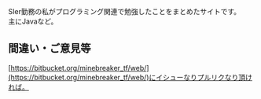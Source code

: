 SIer勤務の私がプログラミング関連で勉強したことをまとめたサイトです。  
主にJavaなど。

## 間違い・ご意見等
[https://bitbucket.org/minebreaker_tf/web/](https://bitbucket.org/minebreaker_tf/web/)にイシューなりプルリクなり頂ければ。
